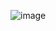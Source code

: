 ![image](https://user-images.githubusercontent.com/1620953/182331355-c8deebe4-5c4f-4274-9346-fc39a0f4e897.png)
